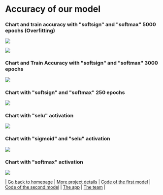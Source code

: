 # Accuracy of our model
### Chart and train accuracy with "softsign" and "softmax" 5000 epochs (Overfitting) 
![](https://github.com/MareSeestern/BWKI-Fall-Detection/blob/master/Infos_Texte/5000_epoches_ACC_Overfitted.png?raw=true)

![](https://github.com/MareSeestern/BWKI-Fall-Detection/blob/master/Infos_Texte/5000_epoches_Graphen_Overfitted.png?raw=true)

### Chart and Train Accuracy with "softsign" and "softmax" 3000 epochs 
![](https://github.com/MareSeestern/BWKI-Fall-Detection/blob/master/Infos_Texte/3000_epochs.png?raw=true)

### Chart with "softsign" and "softmax" 250 epochs
![](https://github.com/MareSeestern/BWKI-Fall-Detection/blob/master/Infos_Texte/250_epochs.png?raw=true)

### Chart with "selu" activation
![](https://github.com/MareSeestern/BWKI-Fall-Detection/blob/master/Infos_Texte/Diagramm_niedriger_Outputsize_selu.png?raw=true)

### Chart with "sigmoid" and "selu" activation
![](https://github.com/MareSeestern/BWKI-Fall-Detection/blob/master/Infos_Texte/Diagramm_niedriger_Outputsize_sigmoid_relu.png?raw=true)

### Chart with "softmax" activation
![](https://github.com/MareSeestern/BWKI-Fall-Detection/blob/master/Infos_Texte/Diagramm_niedriger_Outputsize_softmax.png?raw=true)

| [Go back to homepage](https://matheli.github.io/BWKI/.) | [More project details](https://matheli.github.io/BWKI/posts/More%20details.html) | [Code of the first model](https://matheli.github.io/BWKI/posts/First_model.html) | [Code of the second model](https://matheli.github.io/BWKI/posts/Second_model.html) | [The app](https://matheli.github.io/BWKI/posts/The_app_code.html) | [The team](https://matheli.github.io/BWKI/posts/The_team/The_team.html) |
